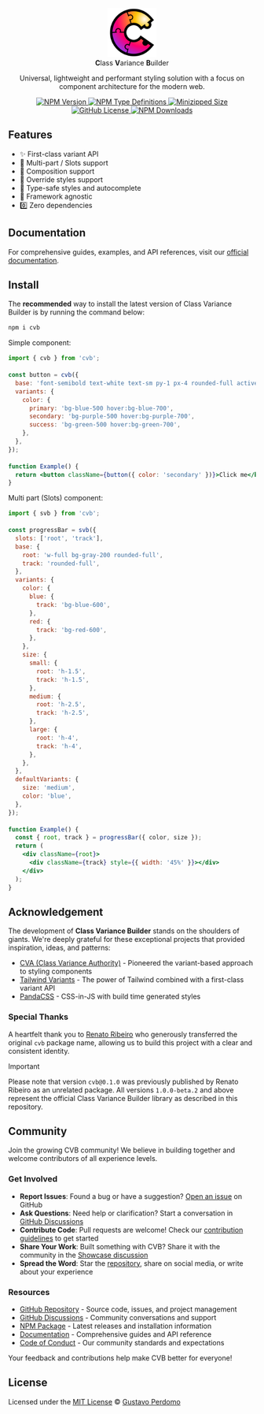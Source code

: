 <p align="center">
  <img alt="logo" height="100" src="./apps/website/src/app/icon.svg"/>
  </br>
  <strong>C</strong>lass <strong>V</strong>ariance <strong>B</strong>uilder
</p>

<p align="center">
  Universal, lightweight and performant styling solution with a focus on component architecture for the modern web.
</p>

<p align="center">
  <a href="https://www.npmjs.com/package/cvb">
    <img alt="NPM Version" src="https://img.shields.io/npm/v/cvb"/>
  </a>
  <a href="https://www.npmjs.com/package/cvb">
    <img alt="NPM Type Definitions" src="https://img.shields.io/npm/types/cvb"/>
  </a>
  <a href="https://bundlephobia.com/package/cvb">
    <img alt="Minizipped Size" src="https://img.shields.io/bundlephobia/minzip/cvb" />
  </a>
  <a href="https://github.com/gperdomor/cvb/blob/main/LICENSE">
    <img alt="GitHub License" src="https://img.shields.io/github/license/gperdomor/cvb"/>
  </a>
  <a href="https://www.npmjs.com/package/cvb">
    <img alt="NPM Downloads" src="https://img.shields.io/npm/dm/cvb"/>
  </a>
</p>

## Features

- ✨ First-class variant API
- 🚀 Multi-part / Slots support
- 🧬 Composition support
- 🎨 Override styles support
- 💪 Type-safe styles and autocomplete
- 🦄 Framework agnostic
- 0️⃣ Zero dependencies

## Documentation

For comprehensive guides, examples, and API references, visit our [official documentation](https://class-variance-builder.vercel.app).

## Install

The **recommended** way to install the latest version of Class Variance Builder is by running the command below:

```bash
npm i cvb
```

Simple component:

```jsx
import { cvb } from 'cvb';

const button = cvb({
  base: 'font-semibold text-white text-sm py-1 px-4 rounded-full active:opacity-80',
  variants: {
    color: {
      primary: 'bg-blue-500 hover:bg-blue-700',
      secondary: 'bg-purple-500 hover:bg-purple-700',
      success: 'bg-green-500 hover:bg-green-700',
    },
  },
});

function Example() {
  return <button className={button({ color: 'secondary' })}>Click me</button>;
}
```

Multi part (Slots) component:

```jsx
import { svb } from 'cvb';

const progressBar = svb({
  slots: ['root', 'track'],
  base: {
    root: 'w-full bg-gray-200 rounded-full',
    track: 'rounded-full',
  },
  variants: {
    color: {
      blue: {
        track: 'bg-blue-600',
      },
      red: {
        track: 'bg-red-600',
      },
    },
    size: {
      small: {
        root: 'h-1.5',
        track: 'h-1.5',
      },
      medium: {
        root: 'h-2.5',
        track: 'h-2.5',
      },
      large: {
        root: 'h-4',
        track: 'h-4',
      },
    },
  },
  defaultVariants: {
    size: 'medium',
    color: 'blue',
  },
});

function Example() {
  const { root, track } = progressBar({ color, size });
  return (
    <div className={root}>
      <div className={track} style={{ width: '45%' }}></div>
    </div>
  );
}
```

## Acknowledgement

The development of **Class Variance Builder** stands on the shoulders of giants. We're deeply grateful for these exceptional projects that provided inspiration, ideas, and patterns:

- [CVA (Class Variance Authority)](https://cva.style/) - Pioneered the variant-based approach to styling components
- [Tailwind Variants](https://tailwind-variants.org/) - The power of Tailwind combined with a first-class variant API
- [PandaCSS](https://panda-css.com/) - CSS-in-JS with build time generated styles

### Special Thanks

A heartfelt thank you to [Renato Ribeiro](https://github.com/renatorib) who generously transferred the original `cvb` package name, allowing us to build this project with a clear and consistent identity.

> [!IMPORTANT]
> Please note that version `cvb@0.1.0` was previously published by Renato Ribeiro as an unrelated package. All versions `1.0.0-beta.2` and above represent the official Class Variance Builder library as described in this repository.

## Community

Join the growing CVB community! We believe in building together and welcome contributors of all experience levels.

### Get Involved

- **Report Issues**: Found a bug or have a suggestion? [Open an issue](https://github.com/gperdomor/cvb/issues/new/choose) on GitHub
- **Ask Questions**: Need help or clarification? Start a conversation in [GitHub Discussions](https://github.com/gperdomor/cvb/discussions)
- **Contribute Code**: Pull requests are welcome! Check our [contribution guidelines](https://github.com/gperdomor/cvb/blob/main/CONTRIBUTING.md) to get started
- **Share Your Work**: Built something with CVB? Share it with the community in the [Showcase discussion](https://github.com/gperdomor/cvb/discussions/categories/show-and-tell)
- **Spread the Word**: Star the [repository](https://github.com/gperdomor/cvb), share on social media, or write about your experience

### Resources

- [GitHub Repository](https://github.com/gperdomor/cvb) - Source code, issues, and project management
- [GitHub Discussions](https://github.com/gperdomor/cvb/discussions) - Community conversations and support
- [NPM Package](https://www.npmjs.com/package/cvb) - Latest releases and installation information
- [Documentation](https://class-variance-builder.vercel.app) - Comprehensive guides and API reference
- [Code of Conduct](https://github.com/gperdomor/cvb/blob/main/CODE_OF_CONDUCT.md) - Our community standards and expectations

Your feedback and contributions help make CVB better for everyone!

## License

Licensed under the [MIT License](https://choosealicense.com/licenses/mit/) © [Gustavo Perdomo](https://github.com/gperdomor)
